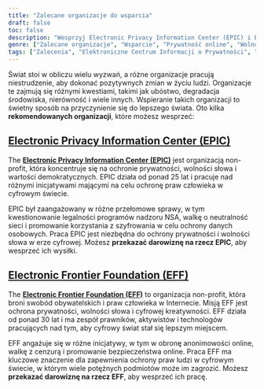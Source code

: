 ```yaml
---
title: "Zalecane organizacje do wsparcia"
draft: false
toc: false
description: "Wesprzyj Electronic Privacy Information Center (EPIC) i Electronic Frontier Foundation (EFF), aby chronić prywatność w Internecie, wolność słowa i wartości demokratyczne. Przekaż darowiznę na obronę praw człowieka i wolności w cyfrowym świecie."
genre: ["Zalecane organizacje", "Wsparcie", "Prywatność online", "Wolność wypowiedzi", "Wartości demokratyczne", "EPIC", "EFF", "Prywatność", "Swobody obywatelskie", "Prawa człowieka", "Aktywizm cyfrowy", "Organizacje non-profit", "Darowizna", "Prawa cyfrowe", "Ochrona danych", "Cyberbezpieczeństwo", "Neutralność sieci", "Anonimowość online", "Cenzura"]
tags: ["Zalecenia", "Elektroniczne Centrum Informacji o Prywatności", "EPIC", "Fundacja Electronic Frontier", "EFF", "prywatność", "wolność słowa", "wartości demokratyczne", "misja", "wolności obywatelskie", "prawa człowieka", "adwokaci", "aktywiści", "technolodzy", "swobodna ekspresja", "cyfrowa kreatywność", "darowizna", "prywatność online", "prawa online", "ochrona danych", "cyberbezpieczeństwo", "neutralność sieci", "anonimowość online", "cenzura", "organizacje non-profit", "cyfrowy aktywizm", "wsparcie", "cyfrowy świat."]
---
```


Świat stoi w obliczu wielu wyzwań, a różne organizacje pracują niestrudzenie, aby dokonać pozytywnych zmian w życiu ludzi. Organizacje te zajmują się różnymi kwestiami, takimi jak ubóstwo, degradacja środowiska, nierówność i wiele innych. Wspieranie takich organizacji to świetny sposób na przyczynienie się do lepszego świata. Oto kilka **rekomendowanych organizacji**, które możesz wesprzeć:

## [Electronic Privacy Information Center (EPIC)](https://donatenow.networkforgood.org/epic)

The [**Electronic Privacy Information Center (EPIC)**](https://donatenow.networkforgood.org/epic) jest organizacją non-profit, która koncentruje się na ochronie prywatności, wolności słowa i wartości demokratycznych. EPIC działa od ponad 25 lat i pracuje nad różnymi inicjatywami mającymi na celu ochronę praw człowieka w cyfrowym świecie.

EPIC był zaangażowany w różne przełomowe sprawy, w tym kwestionowanie legalności programów nadzoru NSA, walkę o neutralność sieci i promowanie korzystania z szyfrowania w celu ochrony danych osobowych. Praca EPIC jest niezbędna do ochrony prywatności i wolności słowa w erze cyfrowej. Możesz **przekazać darowiznę na rzecz EPIC**, aby wesprzeć ich wysiłki.

## [Electronic Frontier Foundation (EFF)](https://www.eff.org/issues/bloggers/legal/join)

The [**Electronic Frontier Foundation (EFF)**](https://www.eff.org/issues/bloggers/legal/join) to organizacja non-profit, która broni swobód obywatelskich i praw człowieka w Internecie. Misją EFF jest ochrona prywatności, wolności słowa i cyfrowej kreatywności. EFF działa od ponad 30 lat i ma zespół prawników, aktywistów i technologów pracujących nad tym, aby cyfrowy świat stał się lepszym miejscem.

EFF angażuje się w różne inicjatywy, w tym w obronę anonimowości online, walkę z cenzurą i promowanie bezpieczeństwa online. Praca EFF ma kluczowe znaczenie dla zapewnienia ochrony praw ludzi w cyfrowym świecie, w którym wiele potężnych podmiotów może im zagrozić. Możesz **przekazać darowiznę na rzecz EFF**, aby wesprzeć ich pracę.
